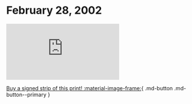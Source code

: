 # February 28, 2002

![](https://www.achewood.com/comic.php?date=02282002)

[Buy a signed strip of this print! :material-image-frame:](https://achewood-holiday-pop-up.myshopify.com/products/strip#02282002){ .md-button .md-button--primary }

